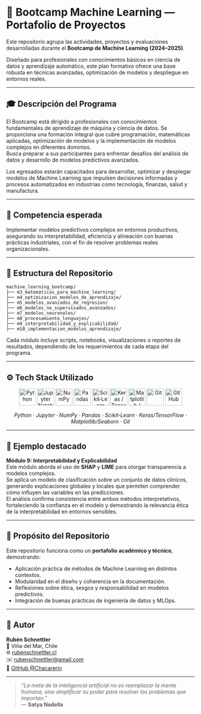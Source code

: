 # 🧠 Bootcamp Machine Learning — Portafolio de Proyectos

Este repositorio agrupa las actividades, proyectos y evaluaciones desarrolladas durante el **Bootcamp de Machine Learning (2024–2025)**.  

Diseñado para profesionales con conocimientos básicos en ciencia de datos y aprendizaje automático, este plan formativo ofrece una base robusta en técnicas avanzadas, optimización de modelos y despliegue en entornos reales.

---

## 🎓 Descripción del Programa

El Bootcamp está dirigido a profesionales con conocimientos fundamentales de aprendizaje de máquina y ciencia de datos. Se proporciona una formación integral que cubre programación, matemáticas aplicadas, optimización de modelos y la implementación de modelos complejos en diferentes dominios.  
Busca preparar a sus participantes para enfrentar desafíos del análisis de datos y desarrollo de modelos predictivos avanzados.  

Los egresados estarán capacitados para desarrollar, optimizar y desplegar modelos de Machine Learning que impulsen decisiones informadas y procesos automatizados en industrias como tecnología, finanzas, salud y manufactura.

---

## 🎯 Competencia esperada

Implementar modelos predictivos complejos en entornos productivos, asegurando su interpretabilidad, eficiencia y alineación con buenas prácticas industriales, con el fin de resolver problemas reales organizacionales.

---

## 📂 Estructura del Repositorio

```
machine_learning_bootcamp/
├── m3_matematicas_para_machine_learning/
├── m4_optimizacion_modelos_de_aprendizaje/
├── m5_modelos_avanzados_de_regresion/
├── m6_modelos_no_supervisados_avanzados/
├── m7_modelos_neuronales/
├── m8_procesamiento_lenguajes/
├── m9_interpretabilidad_y_explicabilidad/
├── m10_implementacion_modelos_aprendizaje/
```

Cada módulo incluye scripts, notebooks, visualizaciones o reportes de resultados, dependiendo de los requerimientos de cada etapa del programa.

---

## ⚙️ Tech Stack Utilizado

<p align="center">
  <img src="https://cdn.jsdelivr.net/gh/devicons/devicon/icons/python/python-original.svg" width="45" height="45" title="Python"/>
  <img src="https://cdn.jsdelivr.net/gh/devicons/devicon/icons/jupyter/jupyter-original.svg" width="45" height="45" title="Jupyter Notebook"/>
  <img src="https://cdn.jsdelivr.net/gh/devicons/devicon/icons/numpy/numpy-original.svg" width="45" height="45" title="NumPy"/>
  <img src="https://cdn.jsdelivr.net/gh/devicons/devicon/icons/pandas/pandas-original.svg" width="45" height="45" title="Pandas"/>
  <img src="https://cdn.jsdelivr.net/gh/devicons/devicon/icons/scikitlearn/scikitlearn-original.svg" width="45" height="45" title="Scikit‑Learn"/>
  <img src="https://cdn.jsdelivr.net/gh/devicons/devicon/icons/keras/keras-original.svg" width="45" height="45" title="Keras / TensorFlow"/>
  <img src="https://cdn.jsdelivr.net/gh/devicons/devicon/icons/matplotlib/matplotlib-original.svg" width="45" height="45" title="Matplotlib / Seaborn"/>
  <img src="https://cdn.jsdelivr.net/gh/devicons/devicon/icons/git/git-original.svg" width="45" height="45" title="Git"/>
  <img src="https://cdn.jsdelivr.net/gh/devicons/devicon/icons/github/github-original.svg" width="45" height="45" title="GitHub"/>
</p>

<p align="center">
  <em>Python · Jupyter · NumPy · Pandas · Scikit‑Learn · Keras/TensorFlow · Matplotlib/Seaborn · Git</em>
</p>

---

## 🧩 Ejemplo destacado

**Módulo 9: Interpretabilidad y Explicabilidad**  
Este módulo aborda el uso de **SHAP** y **LIME** para otorgar transparencia a modelos complejos.  
Se aplica un modelo de clasificación sobre un conjunto de datos clínicos, generando explicaciones globales y locales que permiten comprender cómo influyen las variables en las predicciones.  
El análisis confirma consistencia entre ambos métodos interpretativos, fortaleciendo la confianza en el modelo y demostrando la relevancia ética de la interpretabilidad en entornos sensibles.

---

## 🧭 Propósito del Repositorio

Este repositorio funciona como un **portafolio académico y técnico**, demostrando:  
- Aplicación práctica de métodos de Machine Learning en distintos contextos.  
- Modularidad en el diseño y coherencia en la documentación.  
- Reflexiones sobre ética, sesgos y responsabilidad en modelos predictivos.  
- Integración de buenas prácticas de ingeniería de datos y MLOps.

---

## 👤 Autor

**Rubén Schnettler**  
📍 Viña del Mar, Chile  
🌐 [rubenschnettler.cl](https://rubenschnettler.cl)  
✉️ rubenschnettler@gmail.com  
🐙 [GitHub @Chacarerin](https://github.com/Chacarerin)

---

> *“La meta de la inteligencia artificial no es reemplazar la mente humana, sino amplificar su poder para resolver los problemas que importan.”*  
> — **Satya Nadella**
